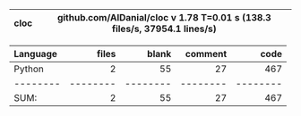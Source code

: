 cloc|github.com/AlDanial/cloc v 1.78  T=0.01 s (138.3 files/s, 37954.1 lines/s)
--- | ---

Language|files|blank|comment|code
:-------|-------:|-------:|-------:|-------:
Python|2|55|27|467
--------|--------|--------|--------|--------
SUM:|2|55|27|467
